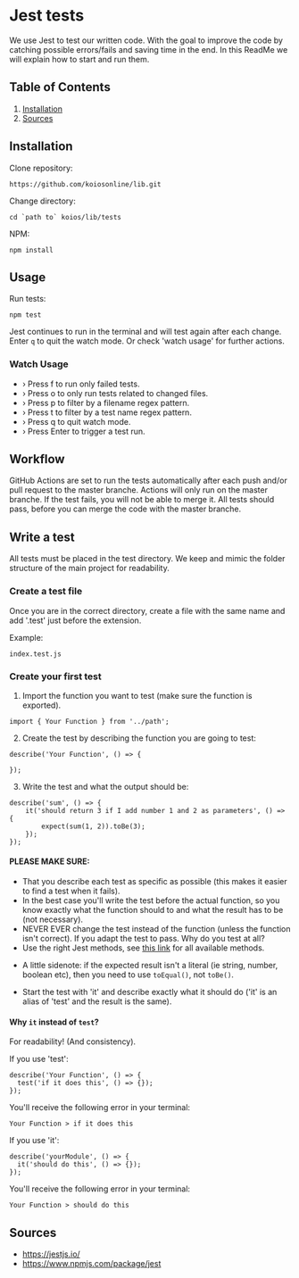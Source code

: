# Jest tests
We use Jest to test our written code. With the goal to improve the code by catching possible errors/fails and saving 
time in the end. In this ReadMe we will explain how to start and run them. 

## Table of Contents
1. [Installation](#Installation)
1. [Sources](#Sources)


## Installation
Clone repository:
```
https://github.com/koiosonline/lib.git
```

Change directory: 
```
cd `path to` koios/lib/tests
```
NPM: 
```
npm install
```

## Usage 
Run tests: 
```
npm test 
```

Jest continues to run in the terminal and will test again after each change. Enter `q` to quit the watch mode. Or check 'watch usage' for further actions. 

### Watch Usage
 * › Press f to run only failed tests.
 * › Press o to only run tests related to changed files.
 * › Press p to filter by a filename regex pattern.
 * › Press t to filter by a test name regex pattern.
 * › Press q to quit watch mode.
 * › Press Enter to trigger a test run.

## Workflow 
GitHub Actions are set to run the tests automatically after each push and/or pull request to the master branche. Actions will only run 
on the master branche. If the test fails, you will not be able to merge it. All tests should pass, before you can 
merge the code with the master branche.

## Write a test
All tests must be placed in the test directory. We keep and mimic the folder structure of the main project for readability. 

### Create a test file
Once you are in the correct directory, create a file with the same name and add '.test' just before the extension. 

Example: 
```
index.test.js 
```

### Create your first test 
1. Import the function you want to test (make sure the function is exported).
```
import { Your Function } from '../path';
```
2. Create the test by describing the function you are going to test: 

```
describe('Your Function', () => {

});
```

3. Write the test and what the output should be: 
```
describe('sum', () => {
    it('should return 3 if I add number 1 and 2 as parameters', () => {
        expect(sum(1, 2)).toBe(3);
    });
});
```

#### PLEASE MAKE SURE: 
- That you describe each test as specific as possible (this makes it easier to find a test when it fails).
- In the best case you'll write the test before the actual function, so you know exactly what the function should to and what the result has to be (not necessary).
- NEVER EVER change the test instead of the function (unless the function isn't correct). If you adapt the test to pass. Why do you test at all?
- Use the right Jest methods, see [this link](https://jestjs.io/docs/en/expect) for all available methods. 
* A little sidenote: if the expected result isn't a literal (ie string, number, boolean etc), then you need to use `toEqual()`, not `toBe()`.
- Start the test with 'it' and describe exactly what it should do ('it' is an alias of 'test' and the result is the same). 

#### Why `it` instead of `test`?

For readability! (And consistency).

If you use 'test':
```
describe('Your Function', () => {
  test('if it does this', () => {});
});
```
You'll receive the following error in your terminal: 
```
Your Function > if it does this 
```
If you use 'it': 
```
describe('yourModule', () => {
  it('should do this', () => {});
});
```
You'll receive the following error in your terminal:
```
Your Function > should do this 
```


## Sources
* https://jestjs.io/
* https://www.npmjs.com/package/jest
